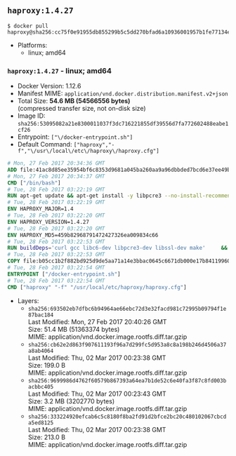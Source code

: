 ## `haproxy:1.4.27`

```console
$ docker pull haproxy@sha256:cc75f0e91955db855299b5c5dd270bfad6a10936001957b1fe77134e4aee9b27
```

-	Platforms:
	-	linux; amd64

### `haproxy:1.4.27` - linux; amd64

-	Docker Version: 1.12.6
-	Manifest MIME: `application/vnd.docker.distribution.manifest.v2+json`
-	Total Size: **54.6 MB (54566556 bytes)**  
	(compressed transfer size, not on-disk size)
-	Image ID: `sha256:53095082a21e8300011037f3dc716221855df39556d7fa772602488eabe1cf26`
-	Entrypoint: `["\/docker-entrypoint.sh"]`
-	Default Command: `["haproxy","-f","\/usr\/local\/etc\/haproxy\/haproxy.cfg"]`

```dockerfile
# Mon, 27 Feb 2017 20:34:36 GMT
ADD file:41ac8d85ee35954bf6c8353d9681a045ba260aa9a96dbbded7bcd6e37ee49bea in / 
# Mon, 27 Feb 2017 20:34:37 GMT
CMD ["/bin/bash"]
# Tue, 28 Feb 2017 03:22:19 GMT
RUN apt-get update && apt-get install -y libpcre3 --no-install-recommends && rm -rf /var/lib/apt/lists/*
# Tue, 28 Feb 2017 03:22:19 GMT
ENV HAPROXY_MAJOR=1.4
# Tue, 28 Feb 2017 03:22:20 GMT
ENV HAPROXY_VERSION=1.4.27
# Tue, 28 Feb 2017 03:22:20 GMT
ENV HAPROXY_MD5=459b82968791472427326ea009834c66
# Tue, 28 Feb 2017 03:22:53 GMT
RUN buildDeps='curl gcc libc6-dev libpcre3-dev libssl-dev make' 	&& set -x 	&& apt-get update && apt-get install -y $buildDeps --no-install-recommends && rm -rf /var/lib/apt/lists/* 	&& curl -SL "http://www.haproxy.org/download/${HAPROXY_MAJOR}/src/haproxy-${HAPROXY_VERSION}.tar.gz" -o haproxy.tar.gz 	&& echo "${HAPROXY_MD5}  haproxy.tar.gz" | md5sum -c 	&& mkdir -p /usr/src/haproxy 	&& tar -xzf haproxy.tar.gz -C /usr/src/haproxy --strip-components=1 	&& rm haproxy.tar.gz 	&& make -C /usr/src/haproxy 		TARGET=linux2628 		USE_PCRE=1 PCREDIR= 		USE_OPENSSL=1 		USE_ZLIB=1 		all 		install-bin 	&& mkdir -p /usr/local/etc/haproxy 	&& cp -R /usr/src/haproxy/examples/errorfiles /usr/local/etc/haproxy/errors 	&& rm -rf /usr/src/haproxy 	&& apt-get purge -y --auto-remove $buildDeps
# Tue, 28 Feb 2017 03:22:53 GMT
COPY file:b05cc1b2f882bd925d9de5aa71a14e3bbac0645c6671db000e17b84119960d72 in / 
# Tue, 28 Feb 2017 03:22:54 GMT
ENTRYPOINT ["/docker-entrypoint.sh"]
# Tue, 28 Feb 2017 03:22:54 GMT
CMD ["haproxy" "-f" "/usr/local/etc/haproxy/haproxy.cfg"]
```

-	Layers:
	-	`sha256:693502eb7dfbc6b94964ae66ebc72d3e32facd981c72995b09794f1e87bac184`  
		Last Modified: Mon, 27 Feb 2017 20:40:26 GMT  
		Size: 51.4 MB (51363374 bytes)  
		MIME: application/vnd.docker.image.rootfs.diff.tar.gzip
	-	`sha256:cb62e2d863f907611193f96a7d299fc5d953a8c8a198b246d4506a37a8ab4064`  
		Last Modified: Thu, 02 Mar 2017 00:23:38 GMT  
		Size: 199.0 B  
		MIME: application/vnd.docker.image.rootfs.diff.tar.gzip
	-	`sha256:9699986d4762f60579b867393a64ea7b1de52c6e40fa3f87c8fd003bacbbc405`  
		Last Modified: Thu, 02 Mar 2017 00:23:43 GMT  
		Size: 3.2 MB (3202770 bytes)  
		MIME: application/vnd.docker.image.rootfs.diff.tar.gzip
	-	`sha256:333224920efcab6c5c8180f8ba2fd91d2bfce2bc20c480102067cbcda5ed8125`  
		Last Modified: Thu, 02 Mar 2017 00:23:38 GMT  
		Size: 213.0 B  
		MIME: application/vnd.docker.image.rootfs.diff.tar.gzip
